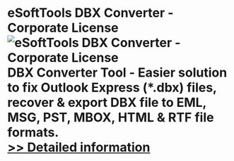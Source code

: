 # eSoftTools DBX Converter - Corporate License<br />![eSoftTools DBX Converter - Corporate License](https://mycommerce.akamaized.net/api/pimages/P300878070/BIG/300878070.GIF)<br />DBX Converter Tool - Easier solution to fix Outlook Express (*.dbx) files, recover & export DBX file to EML, MSG, PST, MBOX, HTML & RTF file formats.<br />[>> Detailed information](https://secure.shareit.com/shareit/product.html?productid=300878070&affiliateid=200057808)